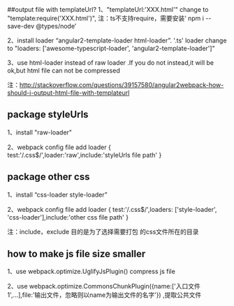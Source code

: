 ##output file with templateUrl?
 1、"templateUrl:'XXX.html'" change to "template:require('XXX.html')", 注：ts不支持require，需要安装‘ npm i --save-dev @types/node’
 
 2、install loader “angular2-template-loader html-loader”. '.ts' loader change to "loaders: ['awesome-typescript-loader', 'angular2-template-loader']"
 
 3、use html-loader instead of raw loader .If you do not instead,it will be ok,but html file can not be compressed 
 
 注：http://stackoverflow.com/questions/39157580/angular2webpack-how-should-i-output-html-file-with-templateurl

## package styleUrls 
 1、install "raw-loader" 

 2、webpack config file add loader { test:'/\.css$/',loader:'raw',include:'styleUrls file path' } 

## package other css
 1、install “css-loader style-loader”
 
 2、webpack config file add loader { test:'/\.css$/',loaders: ['style-loader', 'css-loader'],include:'other css file path' }
 
 注：include，exclude 目的是为了选择需要打包 的css文件所在的目录

## how to make js file size smaller 
 1、use webpack.optimize.UglifyJsPlugin() compress js file

 2、use webpack.optimize.CommonsChunkPlugin({name:['入口文件1',...],file:'输出文件，忽略则以name为输出文件的名字'}) ,提取公共文件